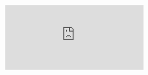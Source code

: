 <iframe src="https://free.timeanddate.com/countdown/i7twyd0v/n2352/cf13/cm0/cu4/ct0/cs0/ca0/cr0/ss0/cacfff/cpc000/pc000/tcfff/fs100/szw576/szh243/tatPinwheel%20Herman%20is%20coming/tacfff/tptPinwheel%20Herman%20is%20coming/tpc000/mac000/mpc000/iso2021-07-01T00:00:00" allowtransparency="true" frameborder="0" width="447" height="210"></iframe>
